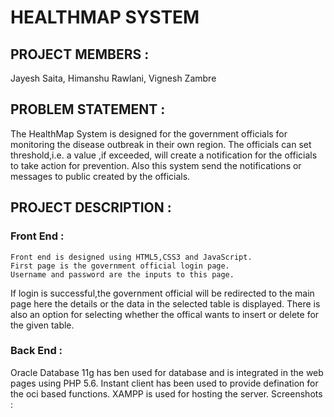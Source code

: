 # HEALTHMAP SYSTEM
## PROJECT MEMBERS :
Jayesh Saita, Himanshu Rawlani, Vignesh Zambre

## PROBLEM STATEMENT :
The HealthMap System is designed for the government officials for monitoring the disease outbreak in their own region. The officials can set threshold,i.e. a value ,if exceeded, will create a notification for the officials to take action for prevention. Also this system send the notifications or messages to public created by the officials. 

## PROJECT DESCRIPTION :
### Front End :
	Front end is designed using HTML5,CSS3 and JavaScript.
	First page is the government official login page.
	Username and password are the inputs to this page.
If login is successful,the government official will be redirected to the main page here the details or the data in the selected table is displayed.
There is also an option for selecting whether the offical wants to insert or delete for the given table.

### Back End :
Oracle Database 11g has ben used for database and is integrated in the web pages using PHP 5.6.
Instant client has been used to provide defination for the oci based functions.
XAMPP is used for hosting the server.
Screenshots :




